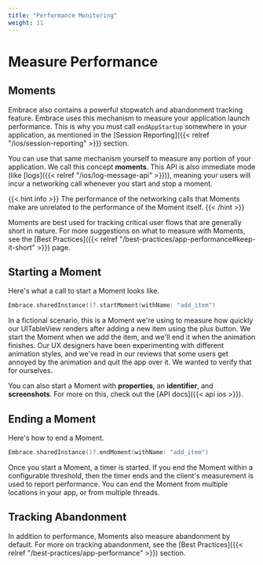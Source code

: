 ```yaml
---
title: "Performance Monitoring"
weight: 11
---
```


# Measure Performance

## Moments

Embrace also contains a powerful stopwatch and abandonment tracking feature.
Embrace uses this mechanism to measure your application launch performance. This is why you must call `endAppStartup` somewhere in your application, as mentioned in the [Session Reporting]({{< relref "/ios/session-reporting" >}}) section.

You can use that same mechanism yourself to measure any portion of your application. We call this concept **moments**. This API is also immediate mode (like [logs]({{< relref "/ios/log-message-api" >}})), meaning your users will incur a networking call whenever you start and stop a moment.

{{< hint info >}}
The performance of the networking calls that Moments make are unrelated to the performance of the Moment itself.
{{< /hint >}}

Moments are best used for tracking critical user flows that are generally short in nature.
For more suggestions on what to measure with Moments, see the [Best Practices]({{< relref "/best-practices/app-performance#keep-it-short" >}}) page.

## Starting a Moment

Here's what a call to start a Moment looks like.

```swift
Embrace.sharedInstance()?.startMoment(withName: "add_item")
```

In a fictional scenario, this is a Moment we're using to measure how quickly our UITableView renders after adding a new item using the plus button.
We start the Moment when we add the item, and we'll end it when the animation finishes.
Our UX designers have been experimenting with different animation styles, and we've read in our reviews that some users get annoyed by the animation and quit the app over it.
We wanted to verify that for ourselves.

You can also start a Moment with **properties**, an **identifier**, and **screenshots**.
For more on this, check out the [API docs]({{< api ios >}}).

## Ending a Moment

Here's how to end a Moment.

```swift
Embrace.sharedInstance()?.endMoment(withName: "add_item")
```

Once you start a Moment, a timer is started.
If you end the Moment within a configurable threshold, then the timer ends and the client's measurement is used to report performance.
You can end the Moment from multiple locations in your app, or from multiple threads. 

## Tracking Abandonment

In addition to performance, Moments also measure abandonment by default. 
For more on tracking abandonment, see the [Best Practices]({{< relref "/best-practices/app-performance" >}}) section.
